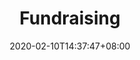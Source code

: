 ---
title: "Fundraising"
date: 2020-02-10T14:37:47+08:00
draft: true
nextpage: webdesign
beforepage: volunteerism
sort: 5
type: "service"
heroBGImage: https://source.unsplash.com/r077pfFsdaU/1200x600
heroTitleImage: https://source.unsplash.com/84n7c9cLEKM/1200x600
heroheader:
  - heroHeading : Funding for change
  - heroHeading : Your impact is fully tied to your income
  - heroHeading : Invest the time to grow your investors

quizcards:
  - titlefront: LOCATION
    textfront: Do You Know How Many Donations Organizations Usually Receive From Outside Of Their Own Country?
    bgimagefront: https://source.unsplash.com/zGSWfxtMvJQ/1200x600
    titleback: 45%
    textback: Your donors are everywhere! How people give donations is changing, fast. More donors prefer to donate money online, or else volunteer in-person and donate their time instead.<br><br>As management within Governments and NGOs we learned the difficult lessons on the challenges of gaining funding, as well as the overwhelming success of getting - and keeping - good funding. We will create online campaigns for you that attract the most numbers of donors and teach you how to keep those donors coming back for years. 
    bgimageback: https://source.unsplash.com/84n7c9cLEKM/1200x600

  - titlefront: COMMUNICATION
    textfront: Do You Know How Much More Funding Crowdfunding Campaigns Raise When Fundraisers Update Their Supporters?
    bgimagefront: https://source.unsplash.com/qLW70Aoo8BE/1200x600
    titleback: 126%
    textback: Show your donors you care! They need to know their money is well-spent and, the more you update them, the more likely they are to share your campaign with family and friends.<br><br>Our experience in raising funds online has shown us that it is a highly complex, but highly beneficial, effort. We can teach you exactly what words cause the most reaction, exactly how many words to use, and exactly what content and format of content supporters want to see. All to keep supporters on your page longer, vastly increasing their likelihood to donate.
    bgimageback: https://source.unsplash.com/0CXFhfKLIeA/1200x600

  - titlefront: PROMOTION
    textfront: Do You Know How Much Funding Is Earned In The First And Last 3 Days Of A Campaign?
    bgimagefront: https://source.unsplash.com/fG5jun4bYBQ/1200x600
    titleback: 42%
    textback: Get the word out! Promote your campaign well during the first three days, and then go all out for the last three, and you will almost certainly more than meet your fundraising goals.<br><br>With you, we will create excellent marketing strategies for your fundraising campaigns, as your ability to raise funds is directly tied with your ability to market yourself and the cause that you are championing. We will also provide you with guides that ensure that you always truly maximizing your fundraising potential.
    bgimageback: https://cdn.pixabay.com/photo/2017/08/03/19/42/leopard-2578114_1280.jpg

  - titlefront: RETENTION
    textfront: Do You Know How Much More Monthly Donations You Receive By Adding A Pop-Up Asking One-Time Donors To Convert?
    bgimagefront: https://source.unsplash.com/7emiteIwfuk/1200x600
    titleback: 64%
    textback: Don't be shy, upsell! Knowing when and how to convert one-time donors into repeat donors is a key aspect of fundraising as repeat donors provide significantly more long-term value.<br><br>We understand the fine line between being pushy and being strategic in your request for donors to commit to your cause for the long-term. Repeat donors are the ultimate goal and their motivation is based on how well you have proved you can keep them engaged. Our plan captures all fundraising aspects and ensures you get the most donations possible.
    bgimageback: https://source.unsplash.com/r077pfFsdaU/1200x600

process:
  - name: Start
    image: https://cdn.pixabay.com/photo/2010/12/01/space-shuttle-774_1280.jpg
    imagealttext: Kick-Off
    subtext: Project Sign-Off and Initiation
    description: We meet with you to get the formal go-ahead for the project. Then we meet with your team to understand exactly what your current fundraising activities are, what your optimal future state is, and how we can plan to get you to that goal from where you are right now.
    description2: Deliverable - Project Charter
  - name: Discovery
    image: https://cdn.pixabay.com/photo/2015/12/01/20/28/fall-1072821_1280.jpg
    imagealttext: Discovery
    subtext: Market Research and Plan
    description: We research your biggest local (and even global) competitors and understand what fundraising campaigns and strategies are working for them that we can make work for you instead.
    description2: Deliverable - Market Research Summary
  - name: Design
    image: https://cdn.pixabay.com/photo/2016/11/29/06/15/plans-1867745_1280.jpg
    imagealttext: Design
    subtext: Messaging and Structure
    description: We meet with your team to capture the most desired fundraising goals and themes to be included in the campaigns. We create example campaigns and review them with you. Once these preliminary designs are accepted, we begin creating visibility strategies, working closely with your team on data and design.
    description2: Deliverable - Finalized Design
  - name: Implementation
    image: https://cdn.pixabay.com/photo/2016/08/06/15/09/computer-1574533_1280.jpg
    imagealttext: Registration
    subtext: Naming and Hosting
    description: We register, detail, and design superb profiles on all major fundraising and crowdfunding platforms where you currently have no profiles. For those platforms you are already on, we will optimize all of the content and design to align with the Design parameters.
    description2: Deliverable - Completed Profiles
  - name: Final Delivery
    image: https://cdn.pixabay.com/photo/2017/01/04/21/00/new-years-eve-1953253_1280.jpg
    imagealttext: Final Delivery
    subtext: Website Presentation and Review
    description: We reveal all of the new and improved Fundraising and Crowdfunding profiles across all of the major platforms. We walk you through the frameworks we have created for you and your team to know what, when, and how to engage with donors for the best result. We integrate any changes you may wish to have and complete all remaining technical tasks.
    description2: Deliverable - Finalized Profiles and Posting Frameworks
  - name: Hand-Over
    image: https://cdn.pixabay.com/photo/2017/11/13/22/12/compass-2946959_1280.jpg
    imagealttext: Hand-Over
    subtext: Guides and Support
    description: We transfer all administrative IDs and passwords to you and provide excellent user guides to help your staff take over the administrative tasks of making sure the profiles stay online and current after we hand them over. That will not be the end though as we will provide you with ongoing support and strategic advice for any changes you may wish to make in your profiles and fundraising approach in the future.
    description2: Deliverable - Support Guides
---